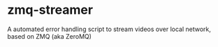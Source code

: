 # zmq-streamer
A automated error handling script to stream videos over local network, based on ZMQ (aka ZeroMQ)

